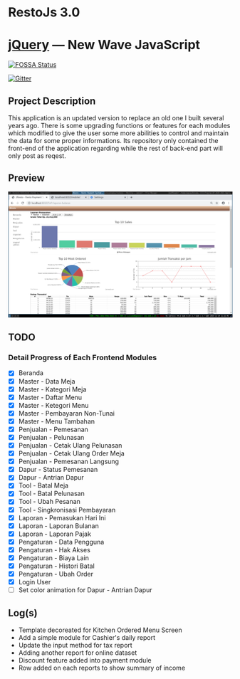 # RestoJs 3.0

[jQuery](https://jquery.com/) — New Wave JavaScript
==================================================

[![FOSSA Status](https://app.fossa.io/api/projects/git%2Bgithub.com%2Fjquery%2Fjquery.svg?type=shield)](https://app.fossa.io/projects/git%2Bgithub.com%2Fjquery%2Fjquery?ref=badge_shield)

[![Gitter](https://badges.gitter.im/jquery/jquery.svg)](https://gitter.im/jquery/jquery?utm_source=badge&utm_medium=badge&utm_campaign=pr-badge)

## Project Description
This application is an updated version to replace an old one I built several years ago. There is some upgrading functions or features for each modules which modified to give the user some more abilities to control and maintain the data for some proper informations. Its repository only contained the front-end of the application regarding while the rest of back-end part will only post as reqest.

## Preview
![screenshoot](img1.png)

## TODO
### Detail Progress of Each Frontend Modules
- [x] Beranda 
- [x] Master - Data Meja
- [x] Master - Kategori Meja
- [x] Master - Daftar Menu
- [x] Master - Ketegori Menu
- [x] Master - Pembayaran Non-Tunai
- [x] Master - Menu Tambahan
- [x] Penjualan - Pemesanan
- [x] Penjualan - Pelunasan
- [x] Penjualan - Cetak Ulang Pelunasan
- [x] Penjualan - Cetak Ulang Order Meja
- [x] Penjualan - Pemesanan Langsung
- [x] Dapur - Status Pemesanan
- [x] Dapur - Antrian Dapur
- [x] Tool - Batal Meja
- [x] Tool - Batal Pelunasan
- [x] Tool - Ubah Pesanan
- [x] Tool - Singkronisasi Pembayaran
- [x] Laporan - Pemasukan Hari Ini
- [x] Laporan - Laporan Bulanan
- [x] Laporan - Laporan Pajak
- [x] Pengaturan - Data Pengguna
- [x] Pengaturan - Hak Akses
- [x] Pengaturan - Biaya Lain
- [x] Pengaturan - Histori Batal
- [x] Pengaturan - Ubah Order
- [x] Login User
- [ ] Set color animation for Dapur - Antrian Dapur

## Log(s)
- Template decoreated for Kitchen Ordered Menu Screen
- Add a simple module for Cashier's daily report
- Update the input method for tax report
- Adding another report for online dataset
- Discount feature added into payment module
- Row added on each reports to show summary of income
